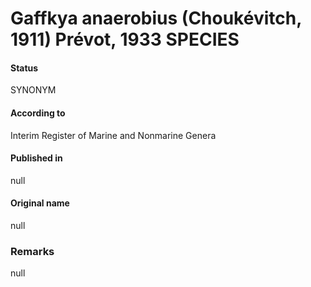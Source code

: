 # Gaffkya anaerobius (Choukévitch, 1911) Prévot, 1933 SPECIES

#### Status
SYNONYM

#### According to
Interim Register of Marine and Nonmarine Genera

#### Published in
null

#### Original name
null

### Remarks
null